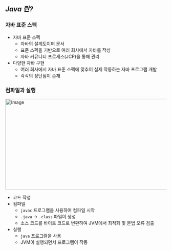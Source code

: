 ## ***Java 란?***
### 자바 표준 스펙
- 자바 표준 스펙
    - 자바의 설계도이며 문서
    - 표준 스펙을 기반으로 여러 회사에서 자바를 작성
    - 자바 커뮤니티 프로세스(JCP)을 통해 관리
- 다양한 자바 구현
    - 여러 회사에서 자바 표준 스펙에 맞추어 실제 작동하는 자바 프로그램 개발
    - 각각의 장단점이 존재

### 컴파일과 실행
<img width="720" height="283" alt="Image" src="https://github.com/user-attachments/assets/675bb704-b4ec-429e-a81e-b50c1f9e3d9e"/>

- 코드 작성
- 컴파일
    - `javac` 프로그램을 사용하여 컴파일 시작
    - `.java` -> `.class` 파일이 생성
    - 소스 코드를 바이트 코드로 변환하여 JVM에서 최적화 및 문법 오류 검출
- 실행
    - `java` 프로그램을 사용
    - JVM이 실행되면서 프로그램이 작동